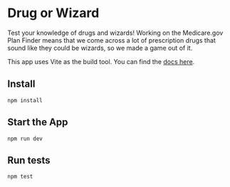# Drug or Wizard
Test your knowledge of drugs and wizards! Working on the Medicare.gov Plan Finder means that we come across a lot of prescription drugs that sound like they could be wizards, so we made a game out of it.

This app uses Vite as the build tool. You can find the [docs here](https://vite.dev).

## Install

`npm install`

## Start the App

`npm run dev`

## Run tests

`npm test`
